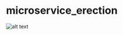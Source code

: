# microservice_erection


![alt text](https://raw.githubusercontent.com/ankushwairagade/microservice_erection/master/readme/Backend%20Architecture%20.png)
